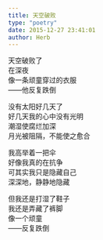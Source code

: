 ```yaml
---  
title: 天空破败  
type: "poetry"  
date: 2015-12-27 23:41:01  
author: Herb  
---  
```

天空破败了  
在深夜  
像一条顽童穿过的衣服  
——他反复跌倒  

没有太阳好几天了  
好几天我的心中没有光明  
潮湿使腐烂加深  
月光被阻隔，不能使之愈合  

我高举着一把伞  
好像我真的在抗争  
可其实我只是隐藏自己  
深深地，静静地隐藏  

但我还是打湿了鞋子  
我还是弄藏了裤脚  
像一个顽童  
——反复跌倒